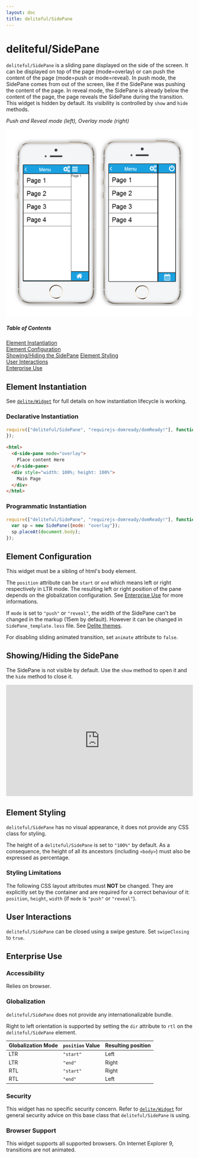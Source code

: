 ```yaml
---
layout: doc
title: deliteful/SidePane
---
```


# deliteful/SidePane

`deliteful/SidePane` is a sliding pane displayed on the side of the screen. It can be displayed on top of the page (mode=overlay) or can push the content of the page (mode=push or mode=reveal). In push mode, the SidePane comes from out of the screen, like if the SidePane was pushing the content of the page. In reveal mode, the SidePane is already below the content of the page, the page reveals the SidePane during the transition. 
 This widget is hidden by default. Its visibility is controlled by `show` and `hide` methods.

*Push and Reveal mode (left), Overlay mode (right)*

![SidePane Example](images/SidePane.png)

##### Table of Contents
[Element Instantiation](#instantiation)  
[Element Configuration](#configuration)  
[Showing/Hiding the SidePane](#showing)
[Element Styling](#styling)  
[User Interactions](#interactions)  
[Enterprise Use](#enterprise)  

<a name="instantiation"></a>
## Element Instantiation

See [`delite/Widget`](/delite/docs/0.8.1/Widget.html) for full details on how instantiation lifecycle is working.

### Declarative Instantiation

```js
require(["deliteful/SidePane", "requirejs-domready/domReady!"], function () {
});
```

```html
<html>
  <d-side-pane mode="overlay">
    Place content Here
  </d-side-pane>
  <div style="width: 100%; height: 100%">
    Main Page
  </div>
</html>
```
<a name="instantiation"></a>
### Programmatic Instantiation

```js
require(["deliteful/SidePane", "requirejs-domready/domReady!"], function (SidePane) {
  var sp = new SidePane({mode: "overlay"});
  sp.placeAt(document.body);
});
```

<a name="configuration"></a>
## Element Configuration

This widget must be a sibling of html's body element.

The `position` attribute can be `start` or `end` which means left or right respectively in LTR mode. The resulting left or right position of the pane depends on the globalization configuration. See [Enterprise Use](#enterprise) for more informations.

If `mode` is set to `"push"` or `"reveal"`, the width of the SidePane can't be changed in the markup (15em by default). However it can be changed in `SidePane_template.less` file. See [Delite themes](/delite/docs/0.8.1/themes.html).

For disabling sliding animated transition, set `animate` attribute to `false`.

<a name="showing"></a>
## Showing/Hiding the SidePane

The SidePane is not visible by default. Use the ``show`` method to open it and the ``hide`` method to close it.

<iframe width="100%" height="300" allowfullscreen="allowfullscreen" frameborder="0" 
src="http://jsfiddle.net/ibmjs/z8Vj9/embedded/result,html,css,js">
<a href="http://jsfiddle.net/ibmjs/z8Vj9/">checkout the sample on JSFiddle</a></iframe>

<a name="styling"></a>
## Element Styling

`deliteful/SidePane` has no visual appearance, it does not provide any CSS class for styling.

The height of a `deliteful/SidePane` is set to `"100%"` by default. As a consequence, the height of all its ancestors (including `<body>`) must also be expressed as percentage.

### Styling Limitations

The following CSS layout attributes must **NOT** be changed. They are explicitly set by the container and are required for a correct behaviour of it: `position`, `height`, `width` (if `mode` is `"push"` or `"reveal"`).

<a name="interactions"></a>
## User Interactions

`deliteful/SidePane` can be closed using a swipe gesture. Set `swipeClosing` to `true`.

<a name="enterprise"></a>
## Enterprise Use

### Accessibility

Relies on browser.

### Globalization

`deliteful/SidePane` does not provide any internationalizable bundle.

Right to left orientation is supported by setting the `dir` attribute to `rtl` on the `deliteful/SidePane` element.


| Globalization Mode | `position` Value | Resulting position |
| ------------------ | ---------------- | ------------------ |
| LTR | `"start"` | Left |
| LTR | `"end"` | Right |
| RTL | `"start"` | Right |
| RTL | `"end"` | Left |


### Security

This widget has no specific security concern. Refer to [`delite/Widget`](/delite/docs/0.8.1/Widget.html) for general security advice on this base class that `deliteful/SidePane` is using.

### Browser Support

This widget supports all supported browsers. On Internet Explorer 9, transitions are not animated.


